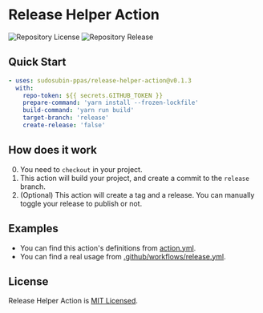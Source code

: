 # Release Helper Action

![Repository License](https://img.shields.io/github/license/sudosubin-ppas/release-helper-action)
![Repository Release](https://img.shields.io/github/v/release/sudosubin-ppas/release-helper-action?include_prereleases)

## Quick Start

```yml
- uses: sudosubin-ppas/release-helper-action@v0.1.3
  with:
    repo-token: ${{ secrets.GITHUB_TOKEN }}
    prepare-command: 'yarn install --frozen-lockfile'
    build-command: 'yarn run build'
    target-branch: 'release'
    create-release: 'false'
```

## How does it work

0. You need to `checkout` in your project.
1. This action will build your project, and create a commit to the `release` branch.
2. (Optional) This action will create a tag and a release. You can manually toggle your release to publish or not.

## Examples

- You can find this action's definitions from [action.yml](./action.yml).
- You can find a real usage from [.github/workflows/release.yml](./.github/workflows/release.yml).

## License

Release Helper Action is [MIT Licensed](./LICENSE).
